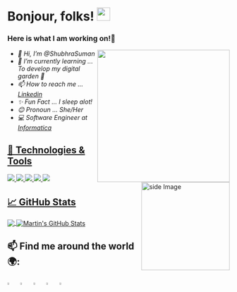 # Bonjour, folks! <img src="https://raw.githubusercontent.com/MartinHeinz/MartinHeinz/master/wave.gif" width="30px">
### Here is what I am working on!👋
<img align='right' src="https://res.cloudinary.com/practicaldev/image/fetch/s--2bZIjPGC--/c_limit%2Cf_auto%2Cfl_progressive%2Cq_66%2Cw_880/https://dev-to-uploads.s3.amazonaws.com/i/d4tvukbt5mra37cvwklk.gif" width="300">
<p><em>
  <ul>
  <li> 👋 Hi, I’m @ShubhraSuman</li>
  <li> 🌱 I’m currently learning ... To develop my digital garden 🌱</li>
  <li> 📫 How to reach me ... <a href="https://www.linkedin.com/in/shubhra-suman-3125a5135">Linkedin</a></li>
  <li> ✨ Fun Fact ... I sleep alot!</li>
  <li> 😊 Pronoun ... She/Her </li>
  <li> 💻 Software Engineer at <a href="https://www.informatica.com/in/">Informatica</li>
</ul> </em></p>

<img src="https://github.com/sciencepal/sciencepal/blob/master/assets/life_balance.gif" alt="side Image" align="right" width="200" height="auto" />

## 🔧 Technologies & Tools

![](https://img.shields.io/badge/OS-Windows-informational?style=flat&logo=linux&logoColor=white&color=2bbc8a)
![](https://img.shields.io/badge/Editor-VS-Code-informational?style=flat&logo=intellij-idea&logoColor=white&color=2bbc8a)
![](https://img.shields.io/badge/Code-C++-informational?style=flat&logo=c%2B%2B&logoColor=white&color=2bbc8a)
![](https://img.shields.io/badge/Code-JavaScript-informational?style=flat&logo=javascript&logoColor=white&color=2bbc8a)
![](https://img.shields.io/badge/Shell-Bash-informational?style=flat&logo=gnu-bash&logoColor=white&color=2bbc8a)

## &#x1f4c8; GitHub Stats

<a href="https://github.com/ShubhraSuman/ShubhraSuman">
  <img align="center" src="https://github-readme-stats.vercel.app/api/top-langs/?username=ShubhraSuman&hide=java,html,tex&title_color=ffffff&text_color=c9cacc&icon_color=2bbc8a&bg_color=1d1f21&langs_count=3" />
</a>
<a href="https://github.com/ShubhraSuman/ShubhraSuman">
  <img align="center" src="https://github-readme-stats.vercel.app/api?username=ShubhraSuman&show_icons=true&line_height=27&count_private=true&title_color=ffffff&text_color=c9cacc&icon_color=2bbc8a&bg_color=1d1f21" alt="Martin's GitHub Stats" />
</a> 

 ## 📫 Find me around the world 🌍:
  
  [<img src="https://img.icons8.com/color/48/000000/twitter.png" width="3.5%"/>](https://twitter.com/ShubhraSuman5?t=8h7sidGdicTBpWsFfiHw7A&s=09)  &nbsp; [<img src="https://img.icons8.com/color/48/000000/linkedin.png" width="3.5%"/>](https://www.linkedin.com/in/shubhra-suman-3125a5135)  &nbsp; [<img src="https://img.icons8.com/fluent/48/000000/facebook-new.png" width="3.5%"/>](https://www.facebook.com/profile.php?id=100009220427719)  &nbsp; [<img src="https://img.icons8.com/fluent/48/000000/instagram-new.png" width="3.5%"/>](https://www.instagram.com/suman_shubhra/)  &nbsp; <a href="mailto:shubhramail2000@gmail.com"> <img src="https://img.icons8.com/fluent/48/000000/gmail.png" width="3.5%"/>


